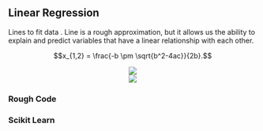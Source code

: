 
## Linear Regression
Lines to fit data . 
Line is a rough approximation, 
but it allows us the ability to explain and predict variables that have a linear relationship with each other.

$$x_{1,2} = \frac{-b \pm \sqrt{b^2-4ac}}{2b}.$$

<center><img src="https://render.githubusercontent.com/render/math?math=y=mx%2bc"></center>

<center><img src="https://render.githubusercontent.com/render/math?math=x_{1,2} = \frac{-b \pm \sqrt{b^2-4ac}}{2b}"></center>


### Rough Code 



### Scikit Learn
